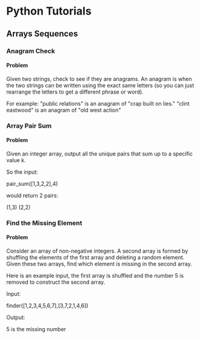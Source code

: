 # Python Tutorials

## Arrays Sequences

### Anagram Check
#### Problem
Given two strings, check to see if they are anagrams. An anagram is when the two strings can be written using the exact same letters (so you can just rearrange the letters to get a different phrase or word).

For example:
"public relations" is an anagram of "crap built on lies."
"clint eastwood" is an anagram of "old west action"

### Array Pair Sum
#### Problem
Given an integer array, output all the unique pairs that sum up to a specific value k.

So the input:

pair_sum([1,3,2,2],4)

would return 2 pairs:

 (1,3)
 (2,2)

### Find the Missing Element
#### Problem
Consider an array of non-negative integers. A second array is formed by shuffling the elements of the first array and deleting a random element. Given these two arrays, find which element is missing in the second array.

Here is an example input, the first array is shuffled and the number 5 is removed to construct the second array.

Input:

finder([1,2,3,4,5,6,7],[3,7,2,1,4,6])

Output:

5 is the missing number